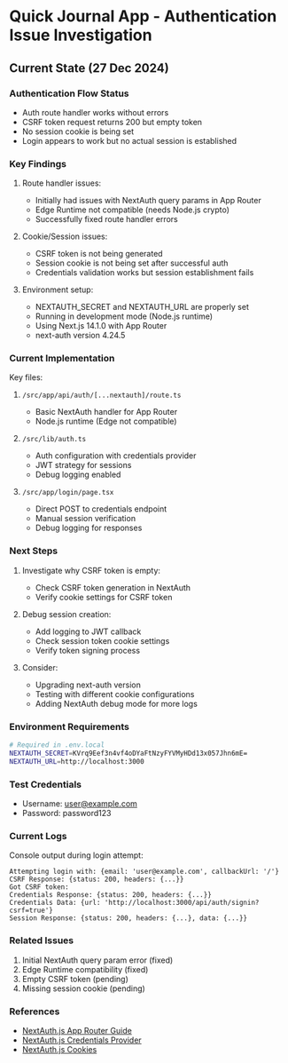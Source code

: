 # Quick Journal App - Authentication Issue Investigation

## Current State (27 Dec 2024)

### Authentication Flow Status
- Auth route handler works without errors
- CSRF token request returns 200 but empty token
- No session cookie is being set
- Login appears to work but no actual session is established

### Key Findings
1. Route handler issues:
   - Initially had issues with NextAuth query params in App Router
   - Edge Runtime not compatible (needs Node.js crypto)
   - Successfully fixed route handler errors

2. Cookie/Session issues:
   - CSRF token is not being generated
   - Session cookie is not being set after successful auth
   - Credentials validation works but session establishment fails

3. Environment setup:
   - NEXTAUTH_SECRET and NEXTAUTH_URL are properly set
   - Running in development mode (Node.js runtime)
   - Using Next.js 14.1.0 with App Router
   - next-auth version 4.24.5

### Current Implementation

Key files:
1. `/src/app/api/auth/[...nextauth]/route.ts`
   - Basic NextAuth handler for App Router
   - Node.js runtime (Edge not compatible)

2. `/src/lib/auth.ts`
   - Auth configuration with credentials provider
   - JWT strategy for sessions
   - Debug logging enabled

3. `/src/app/login/page.tsx`
   - Direct POST to credentials endpoint
   - Manual session verification
   - Debug logging for responses

### Next Steps

1. Investigate why CSRF token is empty:
   - Check CSRF token generation in NextAuth
   - Verify cookie settings for CSRF token

2. Debug session creation:
   - Add logging to JWT callback
   - Check session token cookie settings
   - Verify token signing process

3. Consider:
   - Upgrading next-auth version
   - Testing with different cookie configurations
   - Adding NextAuth debug mode for more logs

### Environment Requirements

```bash
# Required in .env.local
NEXTAUTH_SECRET=KVrq9Eef3n4vf4oDYaFtNzyFYVMyHDd13x057Jhn6mE=
NEXTAUTH_URL=http://localhost:3000
```

### Test Credentials
- Username: user@example.com
- Password: password123

### Current Logs
Console output during login attempt:
```
Attempting login with: {email: 'user@example.com', callbackUrl: '/'}
CSRF Response: {status: 200, headers: {...}}
Got CSRF token: 
Credentials Response: {status: 200, headers: {...}}
Credentials Data: {url: 'http://localhost:3000/api/auth/signin?csrf=true'}
Session Response: {status: 200, headers: {...}, data: {...}}
```

### Related Issues
1. Initial NextAuth query param error (fixed)
2. Edge Runtime compatibility (fixed)
3. Empty CSRF token (pending)
4. Missing session cookie (pending)

### References
- [NextAuth.js App Router Guide](https://next-auth.js.org/configuration/nextjs#app-router)
- [NextAuth.js Credentials Provider](https://next-auth.js.org/providers/credentials)
- [NextAuth.js Cookies](https://next-auth.js.org/configuration/options#cookies)

